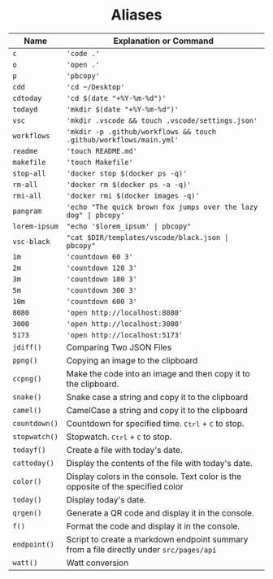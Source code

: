 <h1 align="center">Aliases</h1>

| Name          | Explanation or Command                                                                  |
| ------------- | --------------------------------------------------------------------------------------- |
| `c`           | `'code .'`                                                                              |
| `o`           | `'open .'`                                                                              |
| `p`           | `'pbcopy'`                                                                              |
| `cdd`         | `'cd ~/Desktop'`                                                                        |
| `cdtoday`     | `'cd $(date "+%Y-%m-%d")'`                                                              |
| `todayd`      | `'mkdir $(date "+%Y-%m-%d")'`                                                           |
| `vsc`         | `'mkdir .vscode && touch .vscode/settings.json'`                                        |
| `workflows`   | `'mkdir -p .github/workflows && touch .github/workflows/main.yml'`                      |
| `readme`      | `'touch README.md'`                                                                     |
| `makefile`    | `'touch Makefile'`                                                                      |
| `stop-all`    | `'docker stop $(docker ps -q)'`                                                         |
| `rm-all`      | `'docker rm $(docker ps -a -q)'`                                                        |
| `rmi-all`     | `'docker rmi $(docker images -q)'`                                                      |
| `pangram`     | `'echo "The quick brown fox jumps over the lazy dog" \| pbcopy'`                        |
| `lorem-ipsum` | `"echo '$lorem_ipsum' \| pbcopy"`                                                       |
| `vsc-black`   | `"cat $DIR/templates/vscode/black.json \| pbcopy"`                                      |
| `1m`          | `'countdown 60 3'`                                                                      |
| `2m`          | `'countdown 120 3'`                                                                     |
| `3m`          | `'countdown 180 3'`                                                                     |
| `5m`          | `'countdown 300 3'`                                                                     |
| `10m`         | `'countdown 600 3'`                                                                     |
| `8080`        | `'open http://localhost:8080'`                                                          |
| `3000`        | `'open http://localhost:3000'`                                                          |
| `5173`        | `'open http://localhost:5173'`                                                          |
| `jdiff()`     | Comparing Two JSON Files                                                                |
| `ppng()`      | Copying an image to the clipboard                                                       |
| `ccpng()`     | Make the code into an image and then copy it to the clipboard.                          |
| `snake()`     | Snake case a string and copy it to the clipboard                                        |
| `camel()`     | CamelCase a string and copy it to the clipboard                                         |
| `countdown()` | Countdown for specified time. <kbd>Ctrl</kbd> + <kbd>C</kbd> to stop.                   |
| `stopwatch()` | Stopwatch. <kbd>Ctrl</kbd> + <kbd>C</kbd> to stop.                                      |
| `todayf()`    | Create a file with today's date.                                                        |
| `cattoday()`  | Display the contents of the file with today's date.                                     |
| `color()`     | Display colors in the console. Text color is the opposite of the specified color        |
| `today()`     | Display today's date.                                                                   |
| `qrgen()`     | Generate a QR code and display it in the console.                                       |
| `f()`         | Format the code and display it in the console.                                          |
| `endpoint()`  | Script to create a markdown endpoint summary from a file directly under `src/pages/api` |
| `watt()`      | Watt conversion                                                                         |
